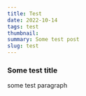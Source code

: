 ```yaml
---
title: Test
date: 2022-10-14
tags: test
thumbnail: 
summary: Some test post
slug: test
---
```


### Some test title
some test paragraph